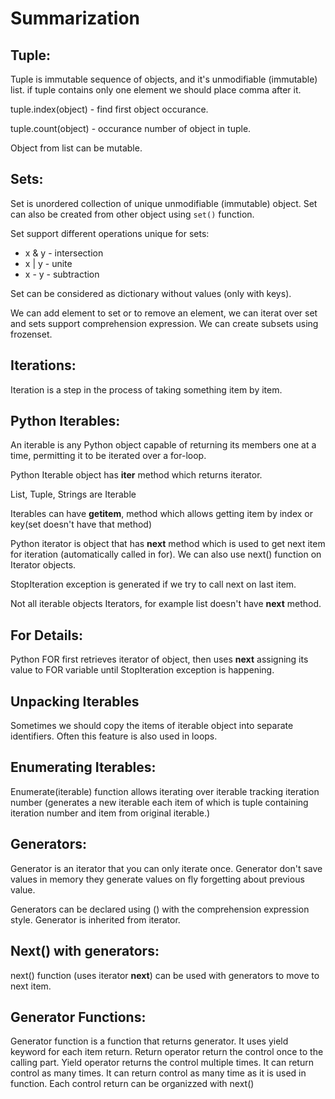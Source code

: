 # Summarization

## Tuple:
Tuple is immutable sequence of objects, and it's unmodifiable (immutable) list.
if tuple contains only one element we should place comma after it.

tuple.index(object) - find first object occurance.

tuple.count(object) - occurance number of object in tuple.

Object from list can be mutable.

## Sets:
Set is unordered collection of unique unmodifiable (immutable) object.
Set can also be created from other object using `set()` function.

Set support different operations unique for sets:
* x & y - intersection
* x | y - unite
* x - y - subtraction

Set can be considered as dictionary without values (only with keys).

We can add element to set or to remove an element, we can iterat over set and sets support comprehension expression.
We can create subsets using frozenset.

## Iterations:
Iteration is a step in the process of taking something item by item.

## Python Iterables:
An iterable is any Python object capable of returning its members one at a time, permitting it to be iterated over a for-loop.

Python Iterable object has __iter__ method which returns iterator.

List, Tuple, Strings are Iterable

Iterables can have __getitem__, method which allows getting item by index or key(set doesn't have that method)

Python iterator is object that has __next__ method which is used to get next item for iteration (automatically called in for).
We can also use next() function on Iterator objects.

StopIteration exception is generated if we try to call next on last item.

Not all iterable objects Iterators, for example list doesn't have __next__ method.

## For Details:
Python FOR first retrieves iterator of object, then uses __next__ assigning its value to FOR variable until StopIteration
exception is happening.

## Unpacking Iterables
Sometimes we should copy the items of iterable object into separate identifiers. Often this feature is also used in loops.

## Enumerating Iterables:
Enumerate(iterable) function allows iterating over iterable tracking iteration number (generates a new iterable each item 
of which is tuple containing iteration number and item from original iterable.)

## Generators:
Generator is an iterator that you can only iterate once.
Generator don't save values in memory they generate values on fly forgetting about previous value.

Generators can be declared using () with the comprehension expression style. Generator is inherited from iterator.

## Next() with generators:
next() function (uses iterator __next__) can be used with generators to move to next item.

## Generator Functions:
Generator function is a function that returns generator. It uses yield keyword for each item return.
Return operator return the control once to the calling part.
Yield operator returns the control multiple times. It can return control as many times. It can return control as many time
as it is used in function. Each control return can be organizzed with next()